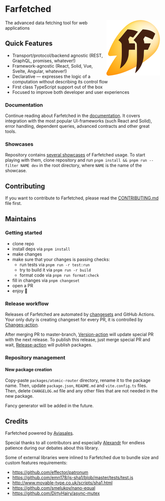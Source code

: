# Farfetched

<img align="right" width="174" height="180" title="Farfetched logotype"
     src="./apps/website/docs/public/logo.svg">

The advanced data fetching tool for web applications

## Quick Features

- Transport/protocol/backend agnostic (REST, GraphQL, promises, whatever!)
- Framework-agnostic (React, Solid, Vue, Svelte, Angular, whatever!)
- Declarative — expresses the logic of a computation without describing its control flow
- First class TypeScript support out of the box
- Focused to improve both developer and user experiences

### Documentation

Continue reading about Farfetched in the [documentation](https://farfetched.pages.dev). It covers integration with the most popular UI-frameworks (such React and Solid), error handling, dependent queries, advanced contracts and other great tools.

### Showcases

Repository contains [several showcases](./apps/) of Farfetched usage. To start playing with them, clone repository and run `pnpm install && pnpm run --filter NAME dev` in the root directory, where `NAME` is the name of the showcase.

## Contributing

If you want to contribute to Farfetched, please read the [CONTRIBUTING.md](./CONTRIBUTING.md) file first.

## Maintains

### Getting started

- clone repo
- install deps via `pnpm install`
- make changes
- make sure that your changes is passing checks:
  - run tests via `pnpm run -r test:run`
  - try to build it via `pnpm run -r build`
  - format code via `pnpm run format:check`
- fill in changes via `pnpm changeset`
- open a PR
- enjoy 🎉

### Release workflow

Releases of Farfetched are automated by [changesets](https://github.com/changesets/changesets) and GitHub Actions. Your only duty is creating changeset for every PR, it is controlled by [Changes-action](./.github/workflows/changes.yml).

After merging PR to master-branch, [Version-action](./.github/workflows/version.yml) will update special PR with the next release. To publish this release, just merge special PR and wait, [Release-action](./.github/workflows/release.yml) will publish packages.

### Repository management

#### New package creation

Copy-paste `packages/atomic-router` directory, rename it to the package name. Then, update `package.json`, `README.md` and `vite.config.ts` files. Then, delete `CHANGELOG.md` file and any other files that are not needed in the new package.

Fancy generator will be added in the future.

## Credits

Farfetched powered by [Aviasales](https://aviasales.com).

Special thanks to all contributors and especially [Alexandr](https://github.com/AlexandrHoroshih) for endless patience during our debates about this library.

Some of external libraries were inlined to Farfetched due to bundle size and custom features requirements:

- https://github.com/effector/patronum
- https://github.com/emn178/js-sha1/blob/master/tests/test.js
- http://www.movable-type.co.uk/scripts/sha1.html
- https://github.com/smelukov/nano-equal
- https://github.com/DirtyHairy/async-mutex
